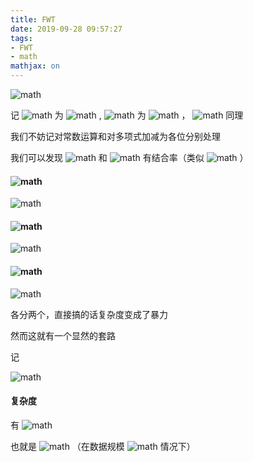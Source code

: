 ```yaml
---
title: FWT
date: 2019-09-28 09:57:27
tags:
- FWT
- math
mathjax: on
---
```


 ![math](https://www.zhihu.com/equation?tex=) 

<!--more-->

记 ![math](https://www.zhihu.com/equation?tex=A_0) 为 ![math](https://www.zhihu.com/equation?tex=A_%7B0%5Cdots2%5E%7Bn-1%7D-1%7D) , ![math](https://www.zhihu.com/equation?tex=A_1) 为 ![math](https://www.zhihu.com/equation?tex=A_%7B2%5E%7Bn-1%7D%5Cdots2%5En-1%7D) ， ![math](https://www.zhihu.com/equation?tex=B%2CC) 同理

我们不妨记对常数运算和对多项式加减为各位分别处理

我们可以发现 ![math](https://www.zhihu.com/equation?tex=%5Cmathrm%7Bopt%7D) 和 ![math](https://www.zhihu.com/equation?tex=%2B) 有结合率（类似 ![math](https://www.zhihu.com/equation?tex=%5Ctimes) ）

####  ![math](https://www.zhihu.com/equation?tex=%5Cmathrm%7Bor%7D) 



![math](https://www.zhihu.com/equation?tex=C_0%3DA_0%7E%5Cmathrm%7Bor%7D%7EB_0%5C%5C%5C%5C%0AC_1%3DA_0%7E%5Cmathrm%7Bor%7D%7EB_1%2BA_1%7E%5Cmathrm%7Bor%7D%7EB_0%2BA_1%7E%5Cmathrm%7Bor%7D%7EB_1%5C%5C%5C%5C%0A%3D%28A_0%2BA_1%29%7E%5Cmathrm%7Bor%7D%7E%28B_0%2BB_1%29-C_0)



####  ![math](https://www.zhihu.com/equation?tex=%5Cmathrm%7Band%7D) 



![math](https://www.zhihu.com/equation?tex=C_1%3DA_1%7E%5Cmathrm%7Band%7D%7EB_1%5C%5C%5C%5C%0AC_0%3DA_0%7E%5Cmathrm%7Band%7D%7EB_0%2BA_0%7E%5Cmathrm%7Band%7D%7EB_1%2BA_1%7E%5Cmathrm%7Band%7D%7EB_0%5C%5C%5C%5C%0A%3D%28A_0%2BA_1%29%7E%5Cmathrm%7Band%7D%7E%28B_0%2BB_1%29-C_1)



####  ![math](https://www.zhihu.com/equation?tex=%5Cmathrm%7Bxor%7D) 



![math](https://www.zhihu.com/equation?tex=C_0%3DA_0%7E%5Cmathrm%7Bxor%7D%7EB_0%2BA_1%7E%5Cmathrm%7Bxor%7D%7EB_1%5C%5C%5C%5C%0AC_1%3DA_0%7E%5Cmathrm%7Bxor%7D%7EB_1%2BA_1%7E%5Cmathrm%7Bxor%7D%7EB_0)



各分两个，直接搞的话复杂度变成了暴力

然而这就有一个显然的套路

记


![math](https://www.zhihu.com/equation?tex=X%3D%28A_0%2BA_1%29%7E%5Cmathrm%7Bxor%7D%7E%28B_0%2BB_1%29%5C%5C%5C%5C%0AY%3D%28A_0-A_1%29%7E%5Cmathrm%7Bxor%7D%7E%28B_0-B_1%29%5C%5C%5C%5C%0AC_0%3D%5Cdfrac%7BX%2BY%7D2%2CC_1%3D%5Cdfrac%7BX-Y%7D2)



#### 复杂度

有 ![math](https://www.zhihu.com/equation?tex=f%282%5En%29%3D2f%282%5E%7Bn-1%7D%29%2BO%282%5En%29) 

也就是 ![math](https://www.zhihu.com/equation?tex=O%28n2%5En%29) （在数据规模 ![math](https://www.zhihu.com/equation?tex=2%5En) 情况下）
